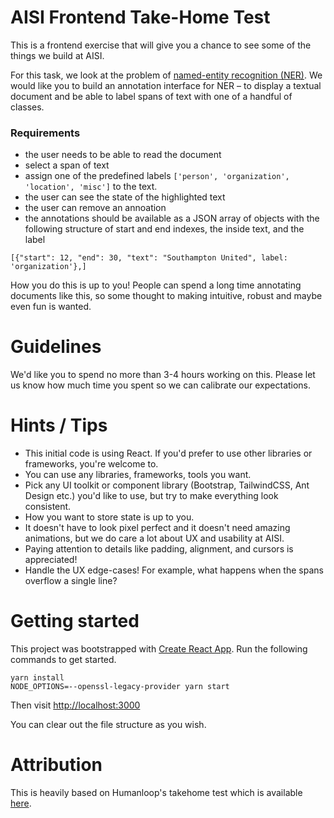 # AISI Frontend Take-Home Test

This is a frontend exercise that will give you a chance to see some of the things we build at AISI.

For this task, we look at the problem of [named-entity recognition (NER)](https://en.wikipedia.org/wiki/Named-entity_recognition). We would like you to build an annotation interface for NER – to display a textual document and be able to label spans of text with one of a handful of classes.

### Requirements

- the user needs to be able to read the document
- select a span of text
- assign one of the predefined labels `['person', 'organization', 'location', 'misc']` to the text.
- the user can see the state of the highlighted text
- the user can remove an annoation
- the annotations should be available as a JSON array of objects with the following structure of start and end indexes, the inside text, and the label

```
[{"start": 12, "end": 30, "text": "Southampton United", label: 'organization'},]
```

How you do this is up to you! People can spend a long time annotating documents like this, so some thought to making intuitive, robust and maybe even fun is wanted.

# Guidelines

We'd like you to spend no more than 3-4 hours working on this. Please let us know how much time you spent so we can calibrate our expectations.

# Hints / Tips

- This initial code is using React. If you'd prefer to use other libraries or frameworks, you're welcome to.
- You can use any libraries, frameworks, tools you want.
- Pick any UI toolkit or component library (Bootstrap, TailwindCSS, Ant Design etc.) you'd like to use, but try to make everything look consistent.
- How you want to store state is up to you.
- It doesn't have to look pixel perfect and it doesn't need amazing animations, but we do care a lot about UX and usability at AISI.
- Paying attention to details like padding, alignment, and cursors is appreciated!
- Handle the UX edge-cases! For example, what happens when the spans overflow a single line? 

# Getting started

This project was bootstrapped with [Create React App](https://github.com/facebook/create-react-app).
Run the following commands to get started.

```
yarn install
NODE_OPTIONS=--openssl-legacy-provider yarn start
```

Then visit [http://localhost:3000](http://localhost:3000)

You can clear out the file structure as you wish.

# Attribution

This is heavily based on Humanloop's takehome test which is available [here](https://github.com/humanloop/frontend-test/tree/master).